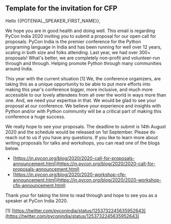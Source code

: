 ## Template for the invitation for CFP

Hello {{POTENIAL_SPEAKER_FIRST_NAME}},

We hope you are in good health and doing well. This email is regarding PyCon India 2020 inviting you to submit a proposal for our open call for proposals. PyCon India is the premier conference for the Python programing language in India and has been running for well over 12 years, scaling in both size and folks attending. Last year, we had over 300+ proposals! What's better, we are completely non-profit and volunteer-run through and through. Helping promote Python through many communities around India. 

This year with the current situation [1] We, the conference organizers, are taking this as a unique opportunity to be able to put more efforts into making this year's conference bigger, more inclusive, and much more accessible to our lovely attendees from all over the world in ways more than one. And, we need your expertise in that. We would be glad to see your proposal at our conference. We believe your experience and insights with Python and/or with Python community will be a critical part of making this conference a huge success.

We really hope to see your proposals. The deadline to submit is 14th August 2020 and the schedule would be released on 1st September. Please do reach out to us if you have any questions. If you like to learn more about writing proposals for talks and workshops, you can read one of the blogs below. 

- [https://in.pycon.org/blog/2020/2020-call-for-proposals-announcement.html](https://in.pycon.org/blog/2020/2020-call-for-proposals-announcement.html)
- [https://in.pycon.org/blog/2020/2020-workshop-cfp-announcement.html](https://in.pycon.org/blog/2020/2020-workshop-cfp-announcement.html)

Thank your for taking the time to read through and hope to see you as a speaker at PyCon India 2020.

[1] [https://twitter.com/pyconindia/status/1253732245635952643](https://twitter.com/pyconindia/status/1253732245635952643)
